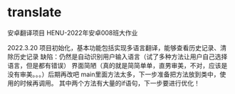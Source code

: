 # translate
 安卓翻译项目
 HENU-2022年安卓008班大作业
 
2022.3.20 项目初始化，基本功能包括实现多语言翻译，能够查看历史记录、清除历史记录
          缺陷：仍然是自动识别用户输入语言（试了多种方法让用户自己选择语言，但是都有错误）
                界面简陋（真的就是简简单单，直男审美，不对，应该是没有审美。。。）后期再改吧
                main里面方法太多，下一步准备把方法放到类中，使用的时候再调用。
                其中两个方法有大量的if语句，下一步要进行优化！
                
                
